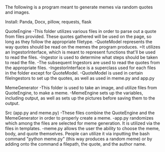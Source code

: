 The following is a program meant to generate memes via random quotes and images.

Install: Panda, Docx, pillow, requests, flask

QuoteEngine
-This folder utilizes various files in order to parse out a quote from files provided. These quotes gathered will be used on the page, so long as they follow the appropriate filetype.
-QuoteModel represents the way quotes should be read on the memes the program produces.
=It utilizes an IngestorInterface, which is meant to represent functions that'll be used to read the files.
-Ingestor is used to determine what steps should be taken to read the file.
-The subsequent Ingestors are used to read the quotes from the appropriate files.
-IngestorInterface is a superclass used for each files in the folder except for QuoteModel.
-QuoteModel is used in certain fileIngestors to set up the quotes, as well as used in meme.py and app.py

MemeGenerator
-This folder is used to take an image, and utilize files from QuoteEngine, to make a meme.
-MemeEngine sets up the variables, including output, as well as sets up the pictures before saving them to the output.

Src (app.py and meme.py)
-These files combine the QuoteEngine and the MemeGenerator in order to properly create a meme.
-app.py randomizes which among the files are selected for meme generation. It is utilized via the files in templates.
-meme.py allows the user the ability to choose the meme, body, and quote themselves. People can utilize it via inputting the bash command "python meme.py" (this way produces a random meme) or by adding onto the command a filepath, the quote, and the author name.
